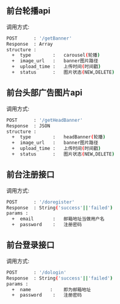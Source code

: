 ## 前台轮播api
调用方式:
```bash
POST      : '/getBanner'
Response  : Array
structure :
  +  type        :   carousel(轮播)
  +  image_url   :   banner图片路径
  +  upload_time :   上传时间(时间戳)
  +  status      :   图片状态(NEW,DELETE)
```


## 前台头部广告图片api
调用方式:
```bash
POST      : '/getHeadBanner'
Response  : JSON
structure :
  +  type        :   headBanner(轮播)
  +  image_url   :   banner图片路径
  +  upload_time :   上传时间(时间戳)
  +  status      :   图片状态(NEW,DELETE)
```


## 前台注册接口
调用方式:
```bash
POST      : '/doregister'
Response  : String('success'||'failed')
params :
  +  email       :   邮箱地址当做用户名
  +  password    :   注册密码
```


## 前台登录接口
调用方式:
```bash
POST      : '/dologin'
Response  : String('success'||'failed')
params :
  +  name       :    即为邮箱地址
  +  password    :   注册密码
```